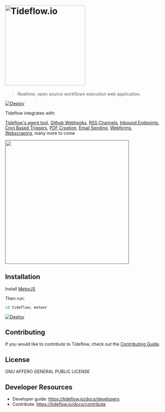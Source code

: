 # <a href='https://tideflow.io'><img src='https://raw.githubusercontent.com/tideflow-io/tideflow/b7d354c8d08d5934dcd2d351951eba29d84ed8dd/readme.jpg' width='260' alt='Tideflow.io'></a>

> Realtime, open source workflows execution web application.

[![Deploy](https://www.herokucdn.com/deploy/button.svg)](https://heroku.com/deploy)

Tideflow integrates with:

[Tideflow's agent tool](https://github.com/tideflow-io/tideflow-agent), [Github Webhooks](https://tideflow.io/docs/services-gh-webhooks), [RSS Channels](https://tideflow.io/docs/services-rss), [Inbound Endpoints](https://tideflow.io/docs/services-endpoints), [Cron Based Triggers](https://tideflow.io/docs/services-cron), [PDF Creation](https://tideflow.io/docs/services-pdf), [Email Sending](https://tideflow.io/docs/services-email-outgoing), [Webforms](https://tideflow.io/docs/services-webforms), [Webscraping](https://tideflow.io/docs/services-webparsy), many more to come

<img src="https://raw.githubusercontent.com/tideflow-io/tideflow-website/master/website/static/img/D43dLHRXsAIwXDs.jpg" height="400" style="border:1px solid gray;">

## Installation

Install [MetorJS](https://www.meteor.com/install)

Then run:

```bash
cd tideflow; meteor
```
[![Deploy](https://www.herokucdn.com/deploy/button.svg)](https://heroku.com/deploy?template=https://github.com/tideflow-io/tideflow)

## Contributing

If you would like to contribute to Tideflow, check out the
[Contributing Guide](https://tideflow.io/docs/contribute).

## License

GNU AFFERO GENERAL PUBLIC LICENSE

## Developer Resources

- Developer guide: https://tideflow.io/docs/developers
- Contribute: https://tideflow.io/docs/contribute
